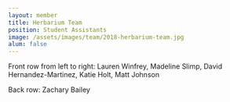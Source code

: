 ```yaml
---
layout: member
title: Herbarium Team
position: Student Assistants
image: /assets/images/team/2018-herbarium-team.jpg
alum: false
---
```


Front row from left to right: Lauren Winfrey, Madeline Slimp, David Hernandez-Martinez, Katie Holt, Matt Johnson

Back row: Zachary Bailey

 
